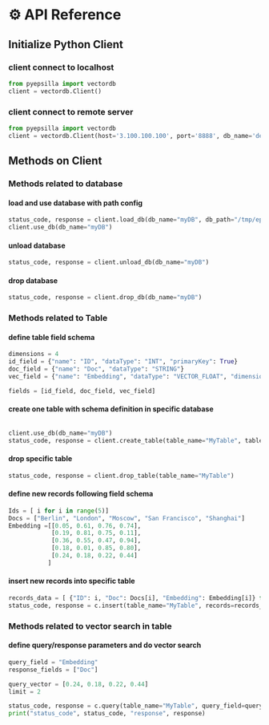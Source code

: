 # ⚙ API Reference

## Initialize Python Client

### client connect to localhost

```python
from pyepsilla import vectordb
client = vectordb.Client()
```
### client connect to remote server
```python
from pyepsilla import vectordb
client = vectordb.Client(host='3.100.100.100', port='8888', db_name='default')
```


## Methods on Client

### Methods related to database

#### load and use database with path config
```python
status_code, response = client.load_db(db_name="myDB", db_path="/tmp/epsilla")
client.use_db(db_name="myDB")
```

#### unload database
```python
status_code, response = client.unload_db(db_name="myDB")
```
#### drop database
```python
status_code, response = client.drop_db(db_name="myDB")
```


### Methods related to Table

#### define table field schema
```python
dimensions = 4
id_field = {"name": "ID", "dataType": "INT", "primaryKey": True}
doc_field = {"name": "Doc", "dataType": "STRING"}
vec_field = {"name": "Embedding", "dataType": "VECTOR_FLOAT", "dimensions": dimensions}

fields = [id_field, doc_field, vec_field]
```

#### create one table with schema definition in specific database
```python

client.use_db(db_name="myDB")
status_code, response = client.create_table(table_name="MyTable", table_fields=fields)
```

#### drop specific table
```python
status_code, response = client.drop_table(table_name="MyTable")
```

#### define new records following field schema
```python
Ids = [ i for i in range(5)]
Docs = ["Berlin", "London", "Moscow", "San Francisco", "Shanghai"]
Embedding =[[0.05, 0.61, 0.76, 0.74],
            [0.19, 0.81, 0.75, 0.11],
            [0.36, 0.55, 0.47, 0.94],
            [0.18, 0.01, 0.85, 0.80],
            [0.24, 0.18, 0.22, 0.44]
           ]
```

#### insert new records into specific table
```python
records_data = [ {"ID": i, "Doc": Docs[i], "Embedding": Embedding[i]} for i in range(len(Ids))]
status_code, response = c.insert(table_name="MyTable", records=records_data)
```

### Methods related to vector search in table

#### define query/response parameters and do vector search
```python
query_field = "Embedding"
response_fields = ["Doc"]

query_vector = [0.24, 0.18, 0.22, 0.44]
limit = 2

status_code, response = c.query(table_name="MyTable", query_field=query_field, query_vector=query_vector, response_fields=response_fields, limit=limit)
print("status_code", status_code, "response", response)
```








